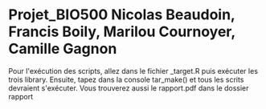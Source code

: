 # Projet_BIO500 Nicolas Beaudoin, Francis Boily, Marilou Cournoyer, Camille Gagnon
Pour l'exécution des scripts, allez dans le fichier _target.R puis exécuter les trois library. Ensuite, tapez dans la console tar_make() et tous les scrits devraient s'exécuter. Vous trouverez aussi le rapport.pdf dans le dossier rapport